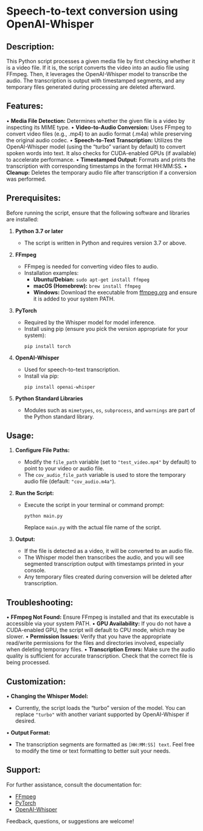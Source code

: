 Speech-to-text conversion using OpenAI-Whisper
=================================================

Description:
-------------
This Python script processes a given media file by first checking whether it is a video file. If it is, the script converts the video into an audio file using FFmpeg. Then, it leverages the OpenAI-Whisper model to transcribe the audio. The transcription is output with timestamped segments, and any temporary files generated during processing are deleted afterward.

Features:
----------
• **Media File Detection:** Determines whether the given file is a video by inspecting its MIME type.
• **Video-to-Audio Conversion:** Uses FFmpeg to convert video files (e.g., .mp4) to an audio format (.m4a) while preserving the original audio codec.
• **Speech-to-Text Transcription:** Utilizes the OpenAI-Whisper model (using the “turbo” variant by default) to convert spoken words into text. It also checks for CUDA-enabled GPUs (if available) to accelerate performance.
• **Timestamped Output:** Formats and prints the transcription with corresponding timestamps in the format HH:MM:SS.
• **Cleanup:** Deletes the temporary audio file after transcription if a conversion was performed.

Prerequisites:
---------------
Before running the script, ensure that the following software and libraries are installed:

1. **Python 3.7 or later**
   - The script is written in Python and requires version 3.7 or above.

2. **FFmpeg**
   - FFmpeg is needed for converting video files to audio.
   - Installation examples:
     - **Ubuntu/Debian:** `sudo apt-get install ffmpeg`
     - **macOS (Homebrew):** `brew install ffmpeg`
     - **Windows:** Download the executable from [ffmpeg.org](https://ffmpeg.org/) and ensure it is added to your system PATH.

3. **PyTorch**
   - Required by the Whisper model for model inference.
   - Install using pip (ensure you pick the version appropriate for your system):
     ```
     pip install torch
     ```

4. **OpenAI-Whisper**
   - Used for speech-to-text transcription.
   - Install via pip:
     ```
     pip install openai-whisper
     ```

5. **Python Standard Libraries**
   - Modules such as `mimetypes`, `os`, `subprocess`, and `warnings` are part of the Python standard library.

Usage:
-------
1. **Configure File Paths:**
   - Modify the `file_path` variable (set to `"test_video.mp4"` by default) to point to your video or audio file.
   - The `cov_audio_file_path` variable is used to store the temporary audio file (default: `"cov_audio.m4a"`).

2. **Run the Script:**
   - Execute the script in your terminal or command prompt:
     ```
     python main.py
     ```
     Replace `main.py` with the actual file name of the script.

3. **Output:**
   - If the file is detected as a video, it will be converted to an audio file.
   - The Whisper model then transcribes the audio, and you will see segmented transcription output with timestamps printed in your console.
   - Any temporary files created during conversion will be deleted after transcription.

Troubleshooting:
----------------
• **FFmpeg Not Found:** Ensure FFmpeg is installed and that its executable is accessible via your system PATH.
• **GPU Availability:** If you do not have a CUDA-enabled GPU, the script will default to CPU mode, which may be slower.
• **Permission Issues:** Verify that you have the appropriate read/write permissions for the files and directories involved, especially when deleting temporary files.
• **Transcription Errors:** Make sure the audio quality is sufficient for accurate transcription. Check that the correct file is being processed.

Customization:
---------------
• **Changing the Whisper Model:**
  - Currently, the script loads the “turbo” version of the model. You can replace `"turbo"` with another variant supported by OpenAI-Whisper if desired.
  
• **Output Format:**
  - The transcription segments are formatted as `[HH:MM:SS] text`. Feel free to modify the time or text formatting to better suit your needs.

Support:
---------
For further assistance, consult the documentation for:
- [FFmpeg](https://ffmpeg.org/documentation.html)
- [PyTorch](https://pytorch.org/docs/stable/index.html)
- [OpenAI-Whisper](https://github.com/openai/whisper)
  
Feedback, questions, or suggestions are welcome!

